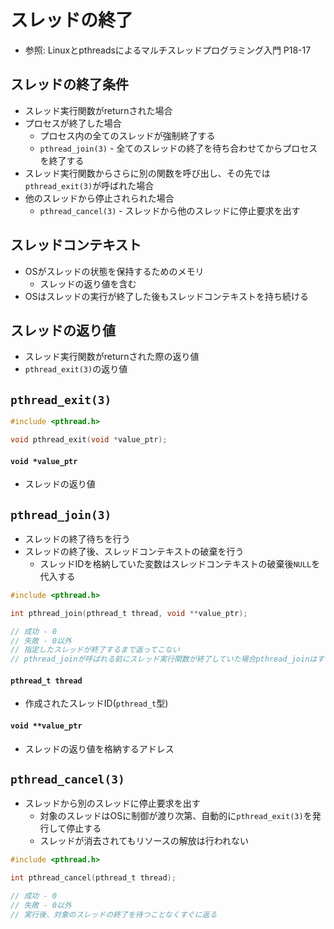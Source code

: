 # スレッドの終了
- 参照: Linuxとpthreadsによるマルチスレッドプログラミング入門 P18-17

## スレッドの終了条件
- スレッド実行関数がreturnされた場合
- プロセスが終了した場合
  - プロセス内の全てのスレッドが強制終了する
  - `pthread_join(3)` - 全てのスレッドの終了を待ち合わせてからプロセスを終了する
- スレッド実行関数からさらに別の関数を呼び出し、その先では`pthread_exit(3)`が呼ばれた場合
- 他のスレッドから停止されられた場合
  - `pthread_cancel(3)` - スレッドから他のスレッドに停止要求を出す

## スレッドコンテキスト
- OSがスレッドの状態を保持するためのメモリ
  - スレッドの返り値を含む
- OSはスレッドの実行が終了した後もスレッドコンテキストを持ち続ける


## スレッドの返り値
- スレッド実行関数がreturnされた際の返り値
- `pthread_exit(3)`の返り値

## `pthread_exit(3)`
```c
#include <pthread.h>

void pthread_exit(void *value_ptr);
```
#### `void *value_ptr`
- スレッドの返り値

## `pthread_join(3)`
- スレッドの終了待ちを行う
- スレッドの終了後、スレッドコンテキストの破棄を行う
  - スレッドIDを格納していた変数はスレッドコンテキストの破棄後`NULL`を代入する
```c
#include <pthread.h>

int pthread_join(pthread_t thread, void **value_ptr);

// 成功 - 0
// 失敗 - 0以外
// 指定したスレッドが終了するまで返ってこない
// pthread_joinが呼ばれる前にスレッド実行関数が終了していた場合pthread_joinはすぐに返ってくる
```
#### `pthread_t thread`
- 作成されたスレッドID(`pthread_t`型)

#### `void **value_ptr`
- スレッドの返り値を格納するアドレス

## `pthread_cancel(3)`
- スレッドから別のスレッドに停止要求を出す
  - 対象のスレッドはOSに制御が渡り次第、自動的に`pthread_exit(3)`を発行して停止する
  - スレッドが消去されてもリソースの解放は行われない
```c
#include <pthread.h>

int pthread_cancel(pthread_t thread);

// 成功 - 0
// 失敗 - 0以外
// 実行後、対象のスレッドの終了を待つことなくすぐに返る
```
